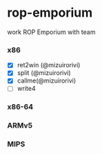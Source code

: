 # rop-emporium
work ROP Emporium with team

### x86

- [x] ret2win (@mizuirorivi)
- [x] split (@mizuirorivi)
- [x] callme(@mizuirorivi)
- [ ] write4

### x86-64

### ARMv5

### MIPS



